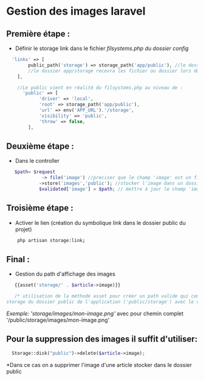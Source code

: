 # Gestion des images laravel

## Première étape :

-   Définir le storage link dans le fichier _filsystems.php du dossier config_

```php
  'links' => [
        public_path('storage') => storage_path('app/public'), //le dossier public situé dans le dossier storage/app/public sera lié  à un dossier storage qui sera créé  dans le dossier public de l'application
        //le dossier app/storage recevra les fichier ou dossier lors du upload des images.
    ],

    //Le public vient en réalité du filsystems.php au niveau de :
      'public' => [
            'driver' => 'local',
            'root' => storage_path('app/public'),
            'url' => env('APP_URL').'/storage',
            'visibility' => 'public',
            'throw' => false,
        ],

```

## Deuxième étape :

-   Dans le controller

```php
   $path= $request
             -> file('image') //preciser que le champ 'image' est un fichier
            ->store('images','public'); //stocker l'image dans un dossier 'images' dans le dossier public ('storage/app/public')
            $validated['image'] = $path; // mettre à jour le champ 'image'

```

## Troisième étape :

-   Activer le lien (création du symbolique link dans le dossier public du projet)

```bash
    php artisan storage:link;
```

## Final :

-   Gestion du path d'affichage des images

```php
   {{asset('storage/' . $article->image)}}

   /* utilisation de la méthode asset pour créer un path valide qui contient la concatenation du chemin vers le dossier 
storage du dossier public de l'application ('public/storage') avec le chemin du fichier venant de la base de donnée.*/
```

_Exemple: 'storage/images/mon-image.png'_ avec pour chemin complet '/public/storage/images/mon-image.png'



## Pour la suppression des images il suffit d'utiliser: 
```php
  Storage::disk("public")->delete($article->image);
```
*Dans ce cas on a supprimer l'image d'une article stocker dans le dossier public
